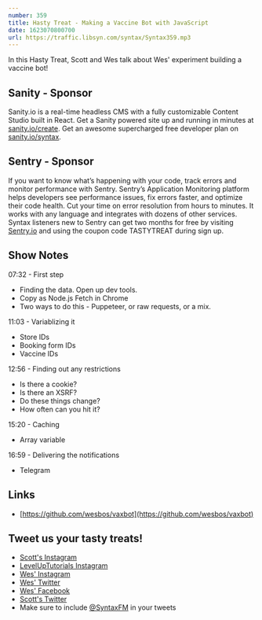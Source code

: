 ```yaml
---
number: 359
title: Hasty Treat - Making a Vaccine Bot with JavaScript
date: 1623070800700
url: https://traffic.libsyn.com/syntax/Syntax359.mp3
---
```


In this Hasty Treat, Scott and Wes talk about Wes' experiment building a vaccine bot!

## Sanity - Sponsor
Sanity.io is a real-time headless CMS with a fully customizable Content Studio built in React. Get a Sanity powered site up and running in minutes at [sanity.io/create](https://www.sanity.io/create). Get an awesome supercharged free developer plan on [sanity.io/syntax](https://www.sanity.io/syntax).

## Sentry - Sponsor
If you want to know what’s happening with your code, track errors and monitor performance with Sentry. Sentry’s Application Monitoring platform helps developers see performance issues, fix errors faster, and optimize their code health. Cut your time on error resolution from hours to minutes. It works with any language and integrates with dozens of other services. Syntax listeners new to Sentry can get two months for  free by visiting [Sentry.io](https://sentry.io) and using the coupon code TASTYTREAT during sign up.

## Show Notes
07:32 - First step
* Finding the data. Open up dev tools.
* Copy as Node.js Fetch in Chrome
* Two ways to do this - Puppeteer, or raw requests, or a mix.

11:03 - Variablizing it 
* Store IDs
* Booking form IDs
* Vaccine IDs

12:56 - Finding out any restrictions
* Is there a cookie?
* Is there an XSRF?
* Do these things change?
* How often can you hit it?

15:20 - Caching
* Array variable

16:59 - Delivering the notifications
* Telegram

## Links
* [https://github.com/wesbos/vaxbot](https://github.com/wesbos/vaxbot)

## Tweet us your tasty treats!
* [Scott's Instagram](https://www.instagram.com/stolinski/)
* [LevelUpTutorials Instagram](https://www.instagram.com/LevelUpTutorials/)
* [Wes' Instagram](https://www.instagram.com/wesbos/)
* [Wes' Twitter](https://twitter.com/wesbos)
* [Wes' Facebook](https://www.facebook.com/wesbos.developer)
* [Scott's Twitter](https://twitter.com/stolinski)
* Make sure to include [@SyntaxFM](https://twitter.com/SyntaxFM) in your tweets